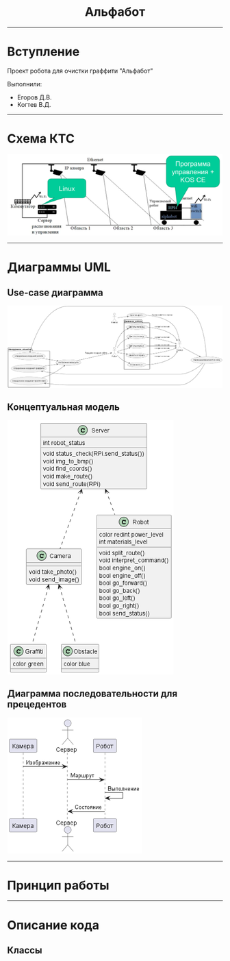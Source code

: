 <h1 align="center">Альфабот</h1>

---

# Вступление

Проект робота для очистки граффити "Альфабот"

Выполнили:
* Егоров Д.В.
* Когтев В.Д.

---

# Схема КТС
![Technical means](https://github.com/Sh0kerr/ISArch/raw/main/docs/tech_means.png)

---

# Диаграммы UML

## Use-case диаграмма
![Use-case diagram](https://github.com/Sh0kerr/ISArch/raw/main/docs/usecase.png)
## Концептуальная модель
![Conceptual model](https://github.com/Sh0kerr/ISArch/raw/main/docs/conceptual_model.png)
## Диаграмма последовательности для прецедентов
![Order of cases](https://github.com/Sh0kerr/ISArch/raw/main/docs/order_of_cases.png)

---

# Принцип работы

---

# Описание кода

## Классы
